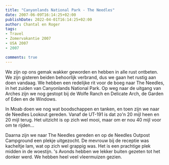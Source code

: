 ```yaml
---
title: "Canyonlands National Park - The Needles"
date: 2007-06-09T16:14:25+02:00
publishDate: 2022-04-01T16:14:25+02:00
author: Chantal en Roger
tags:
- Travel
- Zomervakantie 2007
- USA 2007
- 2007

comments: true
---
```


We zijn op ons gemak wakker geworden en hebben in alle rust ontbeten. We zijn gisteren beiden behoorlijk verbrand, dus we gaan het rustig aan doen vandaag. We hebben een redelijke rit voor de boeg naar The Needles, in het zuiden van Canyonlands National Park. Op weg naar de uitgang van Arches zijn we nog gestopt bij de Wolfe Ranch en Delicate Arch, de Garden of Eden en de Windows.

In Moab doen we nog wat boodschappen en tanken, en toen zijn we naar de Needles Lookout gereden. Vanaf de UT-191 is dat zo'n 20 mijl heen en 20 mijl terug. Het uitzicht is op zich wel mooi, maar om er nou 40 mijl voor om te rijden...

Daarna zijn we naar The Needles gereden en op de Needles Outpost Campground een plekje uitgezocht. De mevrouw bij de receptie was kacheltje lam, wat op zich wel grappig was. Het is een prachtige plek midden in de woestijn. 's Avonds hebben we lekker buiten gezeten tot het donker werd. We hebben heel veel vleermuizen gezien.
